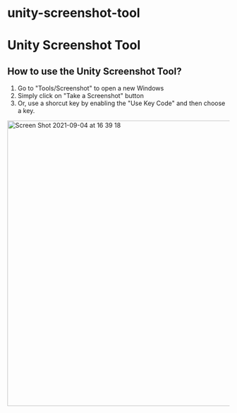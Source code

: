 # unity-screenshot-tool
# Unity Screenshot Tool

## How to use the Unity Screenshot Tool?
1. Go to "Tools/Screenshot" to open a new Windows
2. Simply click on "Take a Screenshot" button
3. Or, use a shorcut key by enabling the "Use Key Code" and then choose a key.
<img width="647" alt="Screen Shot 2021-09-04 at 16 39 18" src="https://user-images.githubusercontent.com/64248203/132100116-b2f7f982-22d4-4606-8068-7183bfa56951.png">
